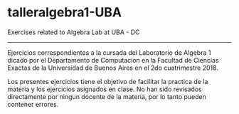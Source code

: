 # talleralgebra1-UBA
Exercises related to Algebra Lab at UBA - DC  

--------------

Ejercicios correspondientes a la cursada del Laboratorio de Algebra 1 dicado por el Departamento de Computacion en la Facultad de Ciencias Exactas de la Universidad de Buenos Aires en el 2do cuatrimestre 2018.

Los presentes ejercicios tiene el objetivo de facilitar la practica de la materia y los ejercicios asignados en clase. No han sido revisados directamente por ningun docente de la materia, por lo tanto pueden contener errores. 
